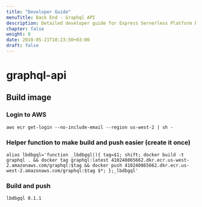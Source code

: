 ```yaml
---
title: "Developer Guide"
menuTitle: Back End - Graphql API
description: Detailed developer guide for Express Serverless Platform back end.
chapter: false
weight: 8
date: 2018-05-21T18:23:50+03:00
draft: false
---
```


# graphql-api

## Build image

### Login to AWS

`aws ecr get-login --no-include-email --region us-west-2 | sh -`

### Helper function to make build and push easier (create it once)

```shell
alias lbdbgql='function _lbdbgql(){ tag=$1; shift; docker build -t graphql . && docker tag graphql:latest 410240865662.dkr.ecr.us-west-2.amazonaws.com/graphql:$tag && docker push 410240865662.dkr.ecr.us-west-2.amazonaws.com/graphql:$tag $*; };_lbdbgql'

```

### Build and push

`lbdbgql 0.1.1`

